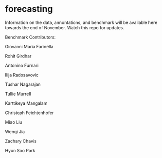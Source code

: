 # forecasting

Information on the data, annontations, and benchmark will be available here towards the end of November. Watch this repo for updates.

Benchmark Contributors:

Giovanni Maria Farinella

Rohit Girdhar

Antonino Furnari

Ilija Radosavovic

Tushar Nagarajan

Tullie Murrell

Karttikeya Mangalam

Christoph Feichtenhofer

Miao Liu

Wenqi Jia

Zachary Chavis

Hyun Soo Park
